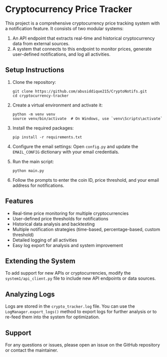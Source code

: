 # Cryptocurrency Price Tracker

This project is a comprehensive cryptocurrency price tracking system with a notification feature. It consists of two modular systems:
1. An API endpoint that extracts real-time and historical cryptocurrency data from external sources.
2. A system that connects to this endpoint to monitor prices, generate user-defined notifications, and log all activities.

## Setup Instructions

1. Clone the repository:
   ```
   git clone https://github.com/abusiddique215/CryptoNotifs.git
   cd cryptocurrency-tracker
   ```

2. Create a virtual environment and activate it:
   ```
   python -m venv venv
   source venv/bin/activate  # On Windows, use `venv\Scripts\activate`
   ```

3. Install the required packages:
   ```
   pip install -r requirements.txt
   ```

4. Configure the email settings:
   Open `config.py` and update the `EMAIL_CONFIG` dictionary with your email credentials.

5. Run the main script:
   ```
   python main.py
   ```

6. Follow the prompts to enter the coin ID, price threshold, and your email address for notifications.

## Features

- Real-time price monitoring for multiple cryptocurrencies
- User-defined price thresholds for notifications
- Historical data analysis and backtesting
- Multiple notification strategies (time-based, percentage-based, custom threshold)
- Detailed logging of all activities
- Easy log export for analysis and system improvement

## Extending the System

To add support for new APIs or cryptocurrencies, modify the `system1/api_client.py` file to include new API endpoints or data sources.

## Analyzing Logs

Logs are stored in the `crypto_tracker.log` file. You can use the `LogManager.export_logs()` method to export logs for further analysis or to re-feed them into the system for optimization.

## Support

For any questions or issues, please open an issue on the GitHub repository or contact the maintainer.